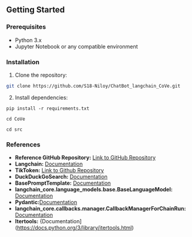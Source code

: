 ## Getting Started

### Prerequisites

- Python 3.x
- Jupyter Notebook or any compatible environment

### Installation

1. Clone the repository:

```bash
git clone https://github.com/S18-Niloy/ChatBot_langchain_CoVe.git
```
2. Install dependencies:
```
pip install -r requirements.txt
```
```
cd CoVe
```
```
cd src
```

### References
- **Reference GitHub Repository:** [Link to GitHub Repository](https://github.com/ritun16/chain-of-verification)
- **Langchain:** [Documentation](https://www.langchain.com/)
- **TikToken:** [Link to Github Repository](https://github.com/openai/tiktoken)
- **DuckDuckGoSearch:** [Documentation](https://pypi.org/project/duckduckgo-search/)
- **BasePromptTemplate:** [Documentation](https://api.python.langchain.com/en/latest/prompts/langchain_core.prompts.base.BasePromptTemplate.html)
- **langchain_core.language_models.base.BaseLanguageModel:** [Documentation](https://api.python.langchain.com/en/latest/language_models/langchain_core.language_models.base.BaseLanguageModel.html)
- **Pydantic:**[Documentation](https://docs.pydantic.dev/latest/)
- **langchain_core.callbacks.manager.CallbackManagerForChainRun:** [Documentation](https://api.python.langchain.com/en/latest/callbacks/langchain_core.callbacks.manager.CallbackManagerForChainRun.html)
- **Itertools:** {Documentation] (https://docs.python.org/3/library/itertools.html)

